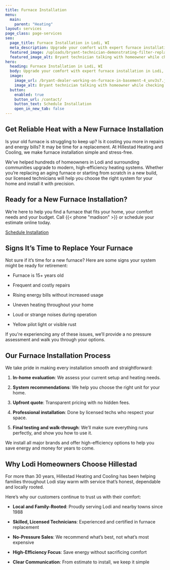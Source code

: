 ```yaml
---
title: Furnace Installation
menu:
  main:
    parent: "Heating"
layout: services
page_class: page-services
seo:
  page_title: Furnace Installation in Lodi, WI
  meta_description: Upgrade your comfort with expert furnace installation in Lodi, WI. Hillestad provides honest recommendations and professional service since 1988.
  featured_image: /uploads/bryant-technician-demonstrating-filter-replacement-1000.jpg
  featured_image_alt: Bryant technician talking with homeowner while checking air filter and furnace
hero: 
  heading: Furnace Installation in Lodi, WI
  body: Upgrade your comfort with expert furnace installation in Lodi, WI. Hillestad Heating and Cooling Systems provides honest recommendations and professional service since 1988.
  image: 
    image_url: /bryant-dealer-working-on-furnace-in-basement-4_unv3s7.jpg
    image_alt: Bryant technician talking with homeowner while checking air filter and furnace
  button:
    enabled: true
    button_url: /contact/ 
    button_text: Schedule Installation
    open_in_new_tab: false
---
```


## Get Reliable Heat with a New Furnace Installation

Is your old furnace is struggling to keep up? Is it costing you more in repairs and energy bills? It may be time for a replacement. At Hillestad Heating and Cooling, we make furnace installation simple and stress-free.

We’ve helped hundreds of homeowners in Lodi and surrounding communities upgrade to modern, high-efficiency heating systems. Whether you’re replacing an aging furnace or starting from scratch in a new build, our licensed technicians will help you choose the right system for your home and install it with precision.

<div class="breakout bg-black flow">
  <h2 class="no-margin">Ready for a New Furnace Installation?</h2>
  <p class="site-cta__middle">We’re here to help you find a furnace that fits your home, your comfort needs and your budget. Call {{< phone "madison" >}} or schedule your estimate online today.</p>
  <a class="btn btn--primary" href="/contact/">Schedule Installation</a>
</div>

## Signs It’s Time to Replace Your Furnace

Not sure if it’s time for a new furnace? Here are some signs your system might be ready for retirement:

* Furnace is 15+ years old

* Frequent and costly repairs

* Rising energy bills without increased usage

* Uneven heating throughout your home

* Loud or strange noises during operation

* Yellow pilot light or visible rust

If you're experiencing any of these issues, we’ll provide a no pressure assessment and walk you through your options.

## Our Furnace Installation Process

We take pride in making every installation smooth and straightforward:

1. **In-home evaluation**: We assess your current setup and heating needs.

2. **System recommendations**: We help you choose the right unit for your home.

3. **Upfront quote**: Transparent pricing with no hidden fees.

4. **Professional installation**: Done by licensed techs who respect your space.

5. **Final testing and walk-through**: We’ll make sure everything runs perfectly, and show you how to use it.

We install all major brands and offer high-efficiency options to help you save energy and money for years to come.

## Why Lodi Homeowners Choose Hillestad

For more than 30 years, Hillestad Heating and Cooling has been helping families throughout Lodi stay warm with service that’s honest, dependable and locally rooted.

Here’s why our customers continue to trust us with their comfort:

* **Local and Family-Rooted**: Proudly serving Lodi and nearby towns since 1988

* **Skilled, Licensed Technicians**: Experienced and certified in furnace replacement

* **No-Pressure Sales**: We recommend what’s best, not what’s most expensive

* **High-Efficiency Focus**: Save energy without sacrificing comfort

* **Clear Communication**: From estimate to install, we keep it simple